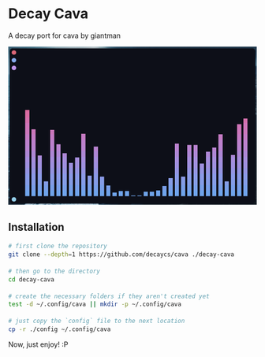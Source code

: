# Decay Cava

A decay port for cava by giantman

![cava](./assets/demonstration.png)

## Installation

```sh
# first clone the repository
git clone --depth=1 https://github.com/decaycs/cava ./decay-cava

# then go to the directory
cd decay-cava

# create the necessary folders if they aren't created yet
test -d ~/.config/cava || mkdir -p ~/.config/cava

# just copy the `config` file to the next location
cp -r ./config ~/.config/cava
```

Now, just enjoy! :P
